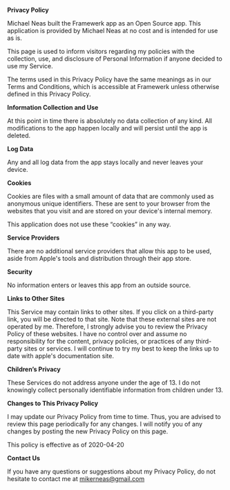 **Privacy Policy**

Michael Neas built the Framewerk app as an Open Source app. This application is provided by Michael Neas at no cost and is intended for use as is.

This page is used to inform visitors regarding my policies with the collection, use, and disclosure of Personal Information if anyone decided to use my Service.

The terms used in this Privacy Policy have the same meanings as in our Terms and Conditions, which is accessible at Framewerk unless otherwise defined in this Privacy Policy.

**Information Collection and Use**

At this point in time there is absolutely no data collection of any kind.  All modifications to the app happen locally and will persist until the app is deleted.

**Log Data**

Any and all log data from the app stays locally and never leaves your device.

**Cookies**

Cookies are files with a small amount of data that are commonly used as anonymous unique identifiers. These are sent to your browser from the websites that you visit and are stored on your device's internal memory.

This application does not use these “cookies” in any way.

**Service Providers**

There are no additional service providers that allow this app to be used, aside from Apple's tools and distribution through their app store.

**Security**

No information enters or leaves this app from an outside source.

**Links to Other Sites**

This Service may contain links to other sites. If you click on a third-party link, you will be directed to that site. Note that these external sites are not operated by me. Therefore, I strongly advise you to review the Privacy Policy of these websites. I have no control over and assume no responsibility for the content, privacy policies, or practices of any third-party sites or services.  I will continue to try my best to keep the links up to date with apple's documentation site.

**Children’s Privacy**

These Services do not address anyone under the age of 13. I do not knowingly collect personally identifiable information from children under 13.

**Changes to This Privacy Policy**

I may update our Privacy Policy from time to time. Thus, you are advised to review this page periodically for any changes. I will notify you of any changes by posting the new Privacy Policy on this page.

This policy is effective as of 2020-04-20

**Contact Us**

If you have any questions or suggestions about my Privacy Policy, do not hesitate to contact me at mikerneas@gmail.com